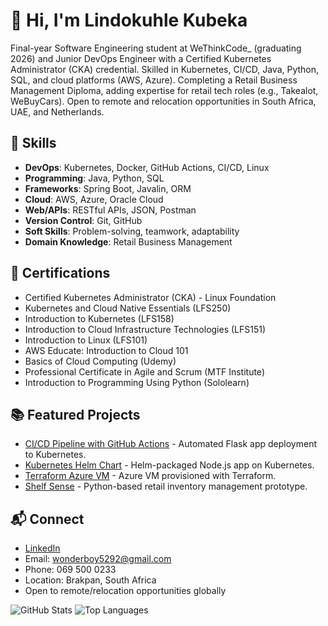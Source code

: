 # 👋 Hi, I'm Lindokuhle Kubeka
Final-year Software Engineering student at WeThinkCode_ (graduating 2026) and Junior DevOps Engineer with a Certified Kubernetes Administrator (CKA) credential. Skilled in Kubernetes, CI/CD, Java, Python, SQL, and cloud platforms (AWS, Azure). Completing a Retail Business Management Diploma, adding expertise for retail tech roles (e.g., Takealot, WeBuyCars). Open to remote and relocation opportunities in South Africa, UAE, and Netherlands.

## 🔧 Skills
- **DevOps**: Kubernetes, Docker, GitHub Actions, CI/CD, Linux
- **Programming**: Java, Python, SQL
- **Frameworks**: Spring Boot, Javalin, ORM
- **Cloud**: AWS, Azure, Oracle Cloud
- **Web/APIs**: RESTful APIs, JSON, Postman
- **Version Control**: Git, GitHub
- **Soft Skills**: Problem-solving, teamwork, adaptability
- **Domain Knowledge**: Retail Business Management

## 📜 Certifications
- Certified Kubernetes Administrator (CKA) - Linux Foundation
- Kubernetes and Cloud Native Essentials (LFS250)
- Introduction to Kubernetes (LFS158)
- Introduction to Cloud Infrastructure Technologies (LFS151)
- Introduction to Linux (LFS101)
- AWS Educate: Introduction to Cloud 101
- Basics of Cloud Computing (Udemy)
- Professional Certificate in Agile and Scrum (MTF Institute)
- Introduction to Programming Using Python (Sololearn)

## 📚 Featured Projects
- [CI/CD Pipeline with GitHub Actions](https://github.com/LindokuhleKubeka/ci-cd-flask) - Automated Flask app deployment to Kubernetes.
- [Kubernetes Helm Chart](https://github.com/LindokuhleKubeka/helm-nodejs) - Helm-packaged Node.js app on Kubernetes.
- [Terraform Azure VM](https://github.com/LindokuhleKubeka/terraform-azure-vm) - Azure VM provisioned with Terraform.
- [Shelf Sense](https://github.com/LindokuhleKubeka/shelf-sense) - Python-based retail inventory management prototype.

## 📬 Connect
- [LinkedIn](https://www.linkedin.com/in/lindokuhle-kubeka-355922220/)
- Email: wonderboy5292@gmail.com
- Phone: 069 500 0233
- Location: Brakpan, South Africa
- Open to remote/relocation opportunities globally

![GitHub Stats](https://github-readme-stats.vercel.app/api?username=LindokuhleKubeka&show_icons=true&theme=radical)
![Top Languages](https://github-readme-stats.vercel.app/api/top-langs/?username=LindokuhleKubeka&layout=compact&theme=radical)

